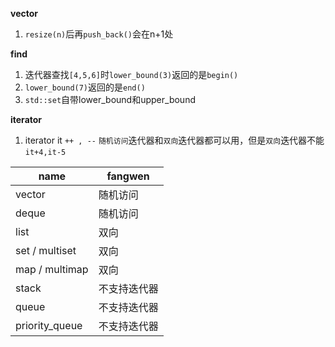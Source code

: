 
**vector** 

1. `resize(n)`后再`push_back()`会在n+1处


**find**

1. 迭代器查找`[4,5,6]`时`lower_bound(3)`返回的是`begin()`
2. `lower_bound(7)`返回的是`end()`
3. `std::set`自带lower_bound和upper_bound


**iterator**

1. iterator it `++ , --` `随机访问`迭代器和`双向`迭代器都可以用，但是`双向`迭代器不能`it+4,it-5`  

| name           | fangwen      |
| -------------- | ------------ |
| vector         | 随机访问     |
| deque          | 随机访问     |
| list           | 双向         |
| set / multiset | 双向         |
| map / multimap | 双向         |
| stack          | 不支持迭代器 |
| queue          | 不支持迭代器 |
| priority_queue | 不支持迭代器 |

